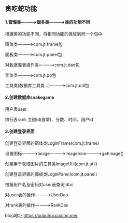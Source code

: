 ## 贪吃蛇功能
#### 1.管理类————>很多类————>类的功能不同

根据类的功能不同，将相同功能的类放到同一个包中

窗体类————>com.jt.frame包

面板类————>com.jt.panel包

对数据库表操作类————>com.jt.dao包

实体类————>com.jt.po包

工具类(数据库工具类...)————>com.jt.util包

#### 2.创建数据库snakegame

用户表user

排行表rank   主键id(自增)、分数、时间、用户id

#### 3.创建登录界面

创建登录界面的窗体类LoginFrame(com.jt.frame)

设置图标————>Image————>ImageIcon————>getImage()

创建用于获取图片的工具类ImageUtil(com.jt.util)

创建登录界面的面板类LoginPanel(com.jt.panel)

根据用户名及密码对user表查询jdbc

对user表的操作————>UserDao

对rank表的操作————>RankDao



blog地址 <https://xubuhui.coding.me/>